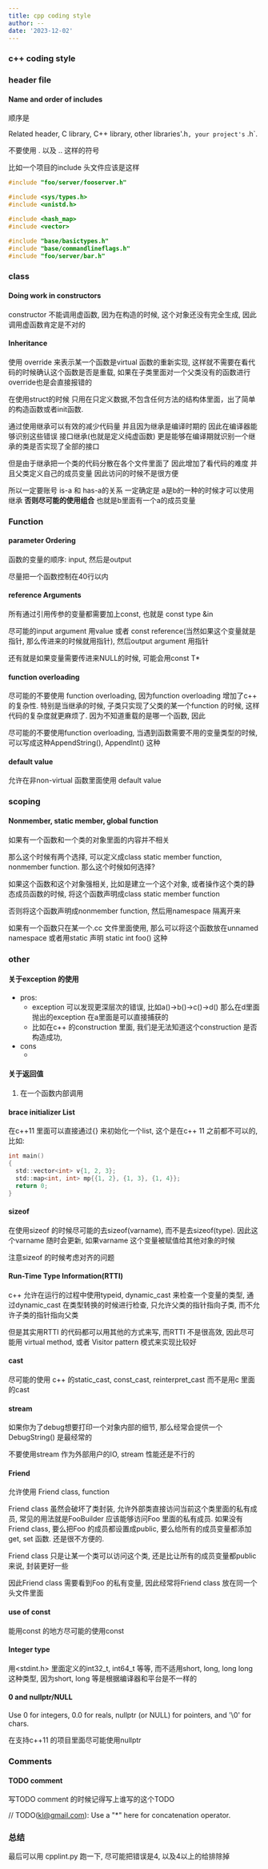 ```yaml
---
title: cpp coding style
author: --
date: '2023-12-02'
---
```

### c++ coding style

### header file

#### Name and order of includes

顺序是

Related header, C library, C++ library, other libraries'.h`, your project's` .h\`.

不要使用 . 以及 .. 这样的符号

比如一个项目的include 头文件应该是这样

```c
#include "foo/server/fooserver.h"

#include <sys/types.h>
#include <unistd.h>

#include <hash_map>
#include <vector>

#include "base/basictypes.h"
#include "base/commandlineflags.h"
#include "foo/server/bar.h"

```

### class

#### Doing work in constructors

constructor 不能调用虚函数, 因为在构造的时候, 这个对象还没有完全生成, 因此调用虚函数肯定是不对的

#### [](https://github.com/OpenAtomFoundation/pika/wiki/cpp---coding-style#inheritance)Inheritance

使用 override 来表示某一个函数是virtual 函数的重新实现, 这样就不需要在看代码的时候确认这个函数是否是重载, 如果在子类里面对一个父类没有的函数进行override也是会直接报错的

在使用struct的时候 只用在只定义数据,不包含任何方法的结构体里面，出了简单的构造函数或者init函数.

通过使用继承可以有效的减少代码量 并且因为继承是编译时期的 因此在编译器能够识别这些错误 接口继承(也就是定义纯虚函数) 更是能够在编译期就识别一个继承的类是否实现了全部的接口

但是由于继承把一个类的代码分散在各个文件里面了 因此增加了看代码的难度 并且父类定义自己的成员变量 因此访问的时候不是很方便

所以一定要账号 is-a 和 has-a的关系 一定确定是 a是b的一种的时候才可以使用 继承 **否则尽可能的使用组合** 也就是b里面有一个a的成员变量

### Function

#### [](https://github.com/OpenAtomFoundation/pika/wiki/cpp---coding-style#parameter-ordering)parameter Ordering

函数的变量的顺序: input, 然后是output

尽量把一个函数控制在40行以内

#### [](https://github.com/OpenAtomFoundation/pika/wiki/cpp---coding-style#reference-arguments)reference Arguments

所有通过引用传参的变量都需要加上const, 也就是 const type &in

尽可能的input argument 用value 或者 const reference(当然如果这个变量就是指针, 那么传进来的时候就用指针), 然后output argument 用指针

还有就是如果变量需要传进来NULL的时候, 可能会用const T\*

#### [](https://github.com/OpenAtomFoundation/pika/wiki/cpp---coding-style#function-overloading)function overloading

尽可能的不要使用 function overloading, 因为function overloading 增加了c++ 的复杂性. 特别是当继承的时候, 子类只实现了父类的某一个function 的时候, 这样代码的复杂度就更麻烦了. 因为不知道重载的是哪一个函数, 因此

尽可能的不要使用function overloading, 当遇到函数需要不用的变量类型的时候, 可以写成这种AppendString(), AppendInt() 这种

#### [](https://github.com/OpenAtomFoundation/pika/wiki/cpp---coding-style#default-value)default value

允许在非non-virtual 函数里面使用 default value

### scoping

#### [](https://github.com/OpenAtomFoundation/pika/wiki/cpp---coding-style#nonmember-static-member-global-function)Nonmember, static member, global function

如果有一个函数和一个类的对象里面的内容并不相关

那么这个时候有两个选择, 可以定义成class static member function, nonmember function. 那么这个时候如何选择?

如果这个函数和这个对象强相关, 比如是建立一个这个对象, 或者操作这个类的静态成员函数的时候, 将这个函数声明成class static member function

否则将这个函数声明成nonmember function, 然后用namespace 隔离开来

如果有一个函数只在某一个.cc 文件里面使用, 那么可以将这个函数放在unnamed namespace 或者用static 声明 static int foo() 这种

### other

#### [](https://github.com/OpenAtomFoundation/pika/wiki/cpp---coding-style#%E5%85%B3%E4%BA%8Eexception-%E7%9A%84%E4%BD%BF%E7%94%A8)关于exception 的使用

- pros:
    - exception 可以发现更深层次的错误, 比如a()->b()->c()->d() 那么在d里面抛出的exception 在a里面是可以直接捕获的
    - 比如在c++ 的construction 里面, 我们是无法知道这个construction 是否构造成功,
- cons
    - ​

#### [](https://github.com/OpenAtomFoundation/pika/wiki/cpp---coding-style#%E5%85%B3%E4%BA%8E%E8%BF%94%E5%9B%9E%E5%80%BC)关于返回值

1. 在一个函数内部调用

#### [](https://github.com/OpenAtomFoundation/pika/wiki/cpp---coding-style#brace-initializer-list)brace initializer List

在c++11 里面可以直接通过{} 来初始化一个list, 这个是在c++ 11 之前都不可以的, 比如:

```c
int main()
{
  std::vector<int> v{1, 2, 3};
  std::map<int, int> mp{{1, 2}, {1, 3}, {1, 4}};
  return 0;
}
```

#### [](https://github.com/OpenAtomFoundation/pika/wiki/cpp---coding-style#sizeof)sizeof

在使用sizeof 的时候尽可能的去sizeof(varname), 而不是去sizeof(type). 因此这个varname 随时会更新, 如果varname 这个变量被赋值给其他对象的时候

注意sizeof 的时候考虑对齐的问题

#### [](https://github.com/OpenAtomFoundation/pika/wiki/cpp---coding-style#run-time-type-informationrtti)Run-Time Type Information(RTTI)

c++ 允许在运行的过程中使用typeid, dynamic\_cast 来检查一个变量的类型, 通过dynamic\_cast 在类型转换的时候进行检查, 只允许父类的指针指向子类, 而不允许子类的指针指向父类

但是其实用RTTI 的代码都可以用其他的方式来写, 而RTTI 不是很高效, 因此尽可能用 virtual method, 或者 Visitor pattern 模式来实现比较好

#### [](https://github.com/OpenAtomFoundation/pika/wiki/cpp---coding-style#cast)cast

尽可能的使用 c++ 的static\_cast, const\_cast, reinterpret\_cast 而不是用c 里面的cast

#### [](https://github.com/OpenAtomFoundation/pika/wiki/cpp---coding-style#stream)stream

如果你为了debug想要打印一个对象内部的细节, 那么经常会提供一个DebugString() 是最经常的

不要使用stream 作为外部用户的IO, stream 性能还是不行的

#### [](https://github.com/OpenAtomFoundation/pika/wiki/cpp---coding-style#friend)Friend

允许使用 Friend class, function

Friend class 虽然会破坏了类封装, 允许外部类直接访问当前这个类里面的私有成员, 常见的用法就是FooBuilder 应该能够访问Foo 里面的私有成员. 如果没有Friend class, 要么把Foo 的成员都设置成public, 要么给所有的成员变量都添加get, set 函数. 还是很不方便的.

Friend class 只是让某一个类可以访问这个类, 还是比让所有的成员变量都public 来说, 封装更好一些

因此Friend class 需要看到Foo 的私有变量, 因此经常将Friend class 放在同一个头文件里面

#### [](https://github.com/OpenAtomFoundation/pika/wiki/cpp---coding-style#use-of-const)use of const

能用const 的地方尽可能的使用const

#### [](https://github.com/OpenAtomFoundation/pika/wiki/cpp---coding-style#integer-type)Integer type

用<stdint.h> 里面定义的int32\_t, int64\_t 等等, 而不适用short, long, long long 这种类型, 因为short, long 等是根据编译器和平台是不一样的

#### [](https://github.com/OpenAtomFoundation/pika/wiki/cpp---coding-style#0-and-nullptrnull)0 and nullptr/NULL

Use 0 for integers, 0.0 for reals, nullptr (or NULL) for pointers, and '\\0' for chars.

在支持c++11 的项目里面尽可能使用nullptr

### Comments

#### [](https://github.com/OpenAtomFoundation/pika/wiki/cpp---coding-style#todo-comment)TODO comment

写TODO comment 的时候记得写上谁写的这个TODO

// TODO([kl@gmail.com](mailto:kl@gmail.com)): Use a "\*" here for concatenation operator.

### 总结

最后可以用 cpplint.py 跑一下, 尽可能把错误是4, 以及4以上的给排除掉
